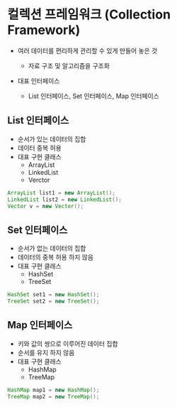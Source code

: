 # 컬렉션 프레임워크 (Collection Framework)

- 여러 데이터를 편리하게 관리할 수 있게 만들어 놓은 것
  - 자료 구조 및 알고리즘을 구조화

- 대표 인터페이스
  - List 인터페이스, Set 인터페이스, Map 인터페이스


## List 인터페이스

- 순서가 있는 데이터의 집합
- 데이터 중복 허용
- 대표 구현 클래스
  - ArrayList
  - LinkedList
  - Verctor

```java
ArrayList list1 = new ArrayList();
LinkedList list2 = new LinkedList();
Vector v = new Vector();
```

## Set 인터페이스

- 순서가 없는 데이터의 집합
- 데이터의 중복 허용 하지 않음
- 대표 구현 클래스
  - HashSet
  - TreeSet

```java
HashSet set1 = new HashSet();
TreeSet set2 = new TreeSet();
```

## Map 인터페이스

- 키와 값의 쌍으로 이루어진 데이터 집합
- 순서를 유지 하지 않음
- 대표 구현 클래스
  - HashMap
  - TreeMap

```java
HashMap map1 = new HashMap();
TreeMap map2 = new TreeMap();
```
